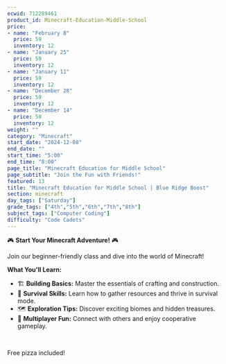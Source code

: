 ```yaml
---
ecwid: 712289461
product_id: Minecraft-Education-Middle-School
price:
- name: "February 8"
  price: 59
  inventory: 12
- name: "January 25"
  price: 59
  inventory: 12
- name: "January 11"
  price: 59
  inventory: 12
- name: "December 28"
  price: 59
  inventory: 12
- name: "December 14"
  price: 59
  inventory: 12
weight: ""
category: "Minecraft"
start_date: "2024-12-08"
end_date: ""
start_time: "5:00"
end_time: "8:00"
page_title: "Minecraft Education for Middle School"
page_subtitle: "Join the Fun with Friends!"
featured: 13
title: "Minecraft Education for Middle School | Blue Ridge Boost"
section: minecraft
day_tags: ["Saturday"]
grade_tags: ["4th","5th","6th","7th","8th"]
subject_tags: ["Computer Coding"]
difficulty: "Code Cadets"
---
```

<p>🎮 <strong>Start Your Minecraft Adventure!</strong> 🎮</p><p>Join our beginner-friendly class and dive into the world of Minecraft!</p><p><strong>What You'll Learn:</strong></p><ul> <li>🏗️ <strong>Building Basics:</strong> Master the essentials of crafting and construction.</li> <li>🌿 <strong>Survival Skills:</strong> Learn how to gather resources and thrive in survival mode.</li> <li>🗺️ <strong>Exploration Tips:</strong> Discover exciting biomes and hidden treasures.</li> <li>👥 <strong>Multiplayer Fun:</strong> Connect with others and enjoy cooperative gameplay.</li></ul><p><br></p><p>Free pizza included!</p>
